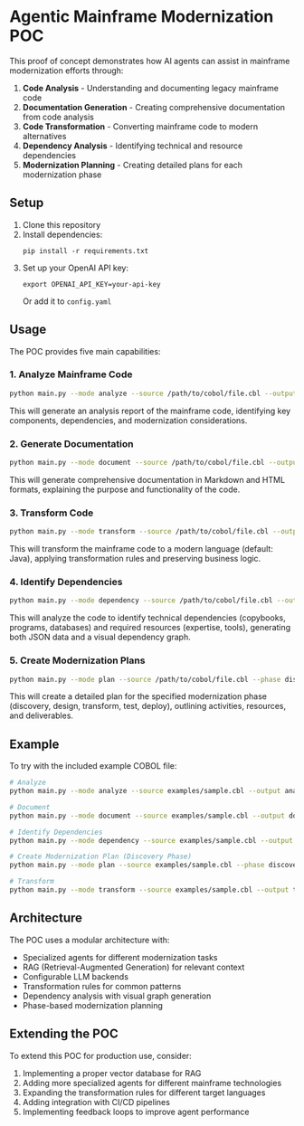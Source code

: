# Agentic Mainframe Modernization POC

This proof of concept demonstrates how AI agents can assist in mainframe modernization efforts through:

1. **Code Analysis** - Understanding and documenting legacy mainframe code
2. **Documentation Generation** - Creating comprehensive documentation from code analysis
3. **Code Transformation** - Converting mainframe code to modern alternatives
4. **Dependency Analysis** - Identifying technical and resource dependencies
5. **Modernization Planning** - Creating detailed plans for each modernization phase

## Setup

1. Clone this repository
2. Install dependencies:
   ```
   pip install -r requirements.txt
   ```
3. Set up your OpenAI API key:
   ```
   export OPENAI_API_KEY=your-api-key
   ```
   Or add it to `config.yaml`

## Usage

The POC provides five main capabilities:

### 1. Analyze Mainframe Code

```bash
python main.py --mode analyze --source /path/to/cobol/file.cbl --output analysis_report.json
```

This will generate an analysis report of the mainframe code, identifying key components, dependencies, and modernization considerations.

### 2. Generate Documentation

```bash
python main.py --mode document --source /path/to/cobol/file.cbl --output documentation
```

This will generate comprehensive documentation in Markdown and HTML formats, explaining the purpose and functionality of the code.

### 3. Transform Code

```bash
python main.py --mode transform --source /path/to/cobol/file.cbl --output /path/to/output/file.java
```

This will transform the mainframe code to a modern language (default: Java), applying transformation rules and preserving business logic.

### 4. Identify Dependencies

```bash
python main.py --mode dependency --source /path/to/cobol/file.cbl --output dependencies.json
```

This will analyze the code to identify technical dependencies (copybooks, programs, databases) and required resources (expertise, tools), generating both JSON data and a visual dependency graph.

### 5. Create Modernization Plans

```bash
python main.py --mode plan --source /path/to/cobol/file.cbl --phase discovery --output plan.md
```

This will create a detailed plan for the specified modernization phase (discovery, design, transform, test, deploy), outlining activities, resources, and deliverables.

## Example

To try with the included example COBOL file:

```bash
# Analyze
python main.py --mode analyze --source examples/sample.cbl --output analysis.json

# Document
python main.py --mode document --source examples/sample.cbl --output docs

# Identify Dependencies
python main.py --mode dependency --source examples/sample.cbl --output dependencies.json

# Create Modernization Plan (Discovery Phase)
python main.py --mode plan --source examples/sample.cbl --phase discovery --output discovery_plan.md

# Transform
python main.py --mode transform --source examples/sample.cbl --output transformed/sample.java
```

## Architecture

The POC uses a modular architecture with:

- Specialized agents for different modernization tasks
- RAG (Retrieval-Augmented Generation) for relevant context
- Configurable LLM backends
- Transformation rules for common patterns
- Dependency analysis with visual graph generation
- Phase-based modernization planning

## Extending the POC

To extend this POC for production use, consider:

1. Implementing a proper vector database for RAG
2. Adding more specialized agents for different mainframe technologies
3. Expanding the transformation rules for different target languages
4. Adding integration with CI/CD pipelines
5. Implementing feedback loops to improve agent performance
